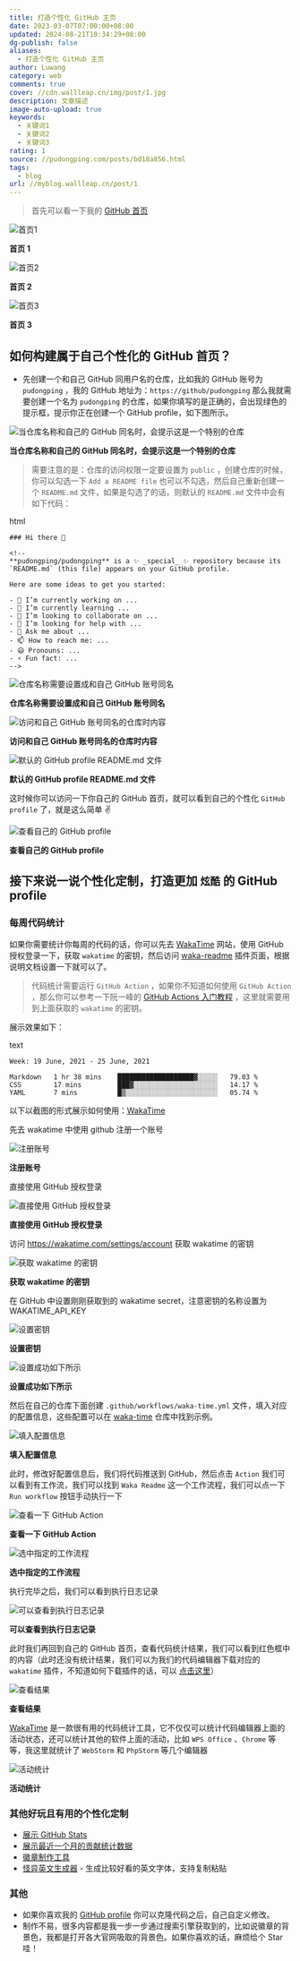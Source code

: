 ```yaml
---
title: 打造个性化 GitHub 主页
date: 2023-03-07T07:00:00+08:00
updated: 2024-08-21T10:34:29+08:00
dg-publish: false
aliases:
  - 打造个性化 GitHub 主页
author: Luwang
category: web
comments: true
cover: //cdn.wallleap.cn/img/post/1.jpg
description: 文章描述
image-auto-upload: true
keywords:
  - 关键词1
  - 关键词2
  - 关键词3
rating: 1
source: //pudongping.com/posts/bd18a856.html
tags:
  - blog
url: //myblog.wallleap.cn/post/1
---
```


> 首先可以看一下我的 [GitHub 首页](https://github.com/pudongping)

![首页1](https://cdn.wallleap.cn/img/pic/illustration/202303071900933.png)

**首页 1**

![首页2](https://cdn.wallleap.cn/img/pic/illustration/202303071900934.png)

**首页 2**

![首页3](https://cdn.wallleap.cn/img/pic/illustration/202303071900935.png)

**首页 3**

## 如何构建属于自己个性化的 GitHub 首页？

- 先创建一个和自己 GitHub 同用户名的仓库，比如我的 GitHub 账号为 `pudongping` ，我的 GitHub 地址为：`https://github/pudongping` 那么我就需要创建一个名为 `pudongping` 的仓库，如果你填写的是正确的，会出现绿色的提示框，提示你正在创建一个 GitHub profile，如下图所示。

![当仓库名称和自己的 GitHub 同名时，会提示这是一个特别的仓库](https://cdn.wallleap.cn/img/pic/illustration/202303071900936.png)

**当仓库名称和自己的 GitHub 同名时，会提示这是一个特别的仓库**

> 需要注意的是：仓库的访问权限一定要设置为 `public` ，创建仓库的时候，你可以勾选一下 `Add a README file` 也可以不勾选，然后自己重新创建一个 `README.md` 文件，如果是勾选了的话，则默认的 `README.md` 文件中会有如下代码：

html

```
### Hi there 👋 

<!--
**pudongping/pudongping** is a ✨ _special_ ✨ repository because its `README.md` (this file) appears on your GitHub profile.

Here are some ideas to get you started:

- 🔭 I’m currently working on ...
- 🌱 I’m currently learning ...
- 👯 I’m looking to collaborate on ...
- 🤔 I’m looking for help with ...
- 💬 Ask me about ...
- 📫 How to reach me: ...
- 😄 Pronouns: ...
- ⚡ Fun fact: ...
-->
```

![仓库名称需要设置成和自己 GitHub 账号同名](https://cdn.wallleap.cn/img/pic/illustration/202303071900938.png)

**仓库名称需要设置成和自己 GitHub 账号同名**

![访问和自己 GitHub 账号同名的仓库时内容](https://cdn.wallleap.cn/img/pic/illustration/202303071900939.png)

**访问和自己 GitHub 账号同名的仓库时内容**

![默认的 GitHub profile README.md 文件](https://cdn.wallleap.cn/img/pic/illustration/202303071900940.png)

**默认的 GitHub profile README.md 文件**

这时候你可以访问一下你自己的 GitHub 首页，就可以看到自己的个性化 `GitHub profile` 了，就是这么简单 ✌️

![查看自己的 GitHub profile](https://cdn.wallleap.cn/img/pic/illustration/202303071900941.png)

**查看自己的 GitHub profile**

## 接下来说一说个性化定制，打造更加 `炫酷` 的 GitHub profile

### 每周代码统计

如果你需要统计你每周的代码的话，你可以先去 [WakaTime](https://wakatime.com/) 网站，使用 GitHub 授权登录一下，获取 `wakatime` 的密钥，然后访问 [waka-readme](https://github.com/athul/waka-readme) 插件页面，根据说明文档设置一下就可以了。

> 代码统计需要运行 `GitHub Action` ，如果你不知道如何使用 `GitHub Action` ，那么你可以参考一下阮一峰的 [GitHub Actions 入门教程](http://www.ruanyifeng.com/blog/2019/09/getting-started-with-github-actions.html) ，这里就需要用到上面获取的 `wakatime` 的密钥。

展示效果如下：

text

```
Week: 19 June, 2021 - 25 June, 2021

Markdown   1 hr 38 mins    ███████████████████▓░░░░░   79.03 % 
CSS        17 mins         ███▓░░░░░░░░░░░░░░░░░░░░░   14.17 % 
YAML       7 mins          █▒░░░░░░░░░░░░░░░░░░░░░░░   05.74 % 
```

以下以截图的形式展示如何使用：[WakaTime](https://wakatime.com/)

先去 wakatime 中使用 github 注册一个账号

![注册账号](https://cdn.wallleap.cn/img/pic/illustration/202303071900942.png)

**注册账号**

直接使用 GitHub 授权登录

![直接使用 GitHub 授权登录](https://cdn.wallleap.cn/img/pic/illustration/202303071900943.png)

**直接使用 GitHub 授权登录**

访问 <https://wakatime.com/settings/account> 获取 wakatime 的密钥

![获取 wakatime 的密钥](https://cdn.wallleap.cn/img/pic/illustration/202303071900944.png)

**获取 wakatime 的密钥**

在 GitHub 中设置刚刚获取到的 wakatime secret，注意密钥的名称设置为 WAKATIME_API_KEY

![设置密钥](https://cdn.wallleap.cn/img/pic/illustration/202303071900945.png)

**设置密钥**

![设置成功如下所示](https://cdn.wallleap.cn/img/pic/illustration/202303071900946.png)

**设置成功如下所示**

然后在自己的仓库下面创建 `.github/workflows/waka-time.yml` 文件，填入对应的配置信息，这些配置可以在 [waka-time](https://github.com/athul/waka-readme) 仓库中找到示例。

![填入配置信息](https://cdn.wallleap.cn/img/pic/illustration/202303071900947.png)

**填入配置信息**

此时，修改好配置信息后，我们将代码推送到 GitHub，然后点击 `Action` 我们可以看到有工作流，我们可以找到 `Waka Readme` 这一个工作流程，我们可以点一下 `Run workflow` 按钮手动执行一下

![查看一下 GitHub Action](https://cdn.wallleap.cn/img/pic/illustration/202303071900948.png)

**查看一下 GitHub Action**

![选中指定的工作流程](https://cdn.wallleap.cn/img/pic/illustration/202303071900949.png)

**选中指定的工作流程**

执行完毕之后，我们可以看到执行日志记录

![可以查看到执行日志记录](https://cdn.wallleap.cn/img/pic/illustration/202303071900950.png)

**可以查看到执行日志记录**

此时我们再回到自己的 GitHub 首页，查看代码统计结果，我们可以看到红色框中的内容（此时还没有统计结果，我们可以为我们的代码编辑器下载对应的 `wakatime` 插件，不知道如何下载插件的话，可以 [点击这里](https://wakatime.com/plugins)）

![查看结果](https://cdn.wallleap.cn/img/pic/illustration/202303071900951.png)

**查看结果**

[WakaTime](https://wakatime.com/) 是一款很有用的代码统计工具，它不仅仅可以统计代码编辑器上面的活动状态，还可以统计其他的软件上面的活动，比如 `WPS Office` 、`Chrome` 等等，我这里就统计了 `WebStorm` 和 `PhpStorm` 等几个编辑器

![活动统计](https://cdn.wallleap.cn/img/pic/illustration/202303071900952.png)

**活动统计**

### 其他好玩且有用的个性化定制

- [展示 GitHub Stats](https://github.com/anuraghazra/github-readme-stats)
- [展示最近一个月的贡献统计数据](https://github.com/ashutosh00710/github-readme-activity-graph)
- [徽章制作工具](https://shields.io/)
- [怪异英文生成器](https://www.dute.org/weird-fonts) - 生成比较好看的英文字体，支持复制粘贴

### 其他

- 如果你喜欢我的 [GitHub profile](https://github.com/pudongping/pudongping) 你可以克隆代码之后，自己自定义修改。
- 制作不易，很多内容都是我一步一步通过搜索引擎获取到的，比如说徽章的背景色，我都是打开各大官网吸取的背景色。如果你喜欢的话，麻烦给个 Star 哇！
